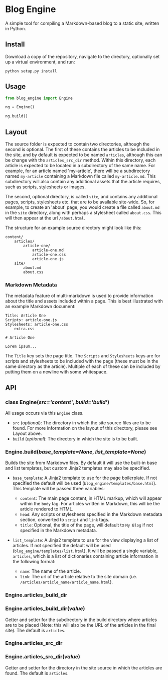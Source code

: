 # Blog Engine

A simple tool for compiling a Markdown-based blog to a static site, written in Python.

## Install

Download a copy of the repository, navigate to the directory, optionally set up a virtual environment, and run:

```
python setup.py install
```

## Usage

```python
from blog_engine import Engine

ng = Engine()

ng.build()
```

## Layout

The source folder is expected to contain two directories, although the second is optional. The first of these contains the articles to be included in the site, and by default is expected to be named `articles`, although this can be change with the `articles_src_dir` method. Within this directory, each article is expected to be located in a subdirectory of the same name. For example, for an article named 'my-article', there will be a subdirectory named `my-article` containing a Markdown file called `my-article.md`. This subdirectory will also contain any additional assets that the article requires, such as scripts, stylesheets or images.

The second, optional directory, is called `site`, and contains any additional pages, scripts, stylesheets etc. that are to be available site-wide. So, for example, to create an 'about' page, you would create a file called `about.md` in the `site` directory, along with perhaps a stylesheet called `about.css`. This will then appear at the url `/about.html`.

The structure for an example source directory might look like this:

```
content/
    articles/
        article-one/
            article-one.md
            article-one.css
            article-one.js
    site/
        about.md
        about.css
```

### Markdown Metadata

The metadata feature of multi-markdown is used to provide information about the title and assets included within a page. This is best illustrated with an example Markdown document:

```
Title: Article One
Scripts: article-one.js
Stylesheets: article-one.css
    extra.css

# Article One

Lorem ipsum...
```

The `Title` key sets the page title. The `Scripts` and `Stylesheets` keys are for scripts and stylesheets to be included with the page (these must be in the same directory as the article). Multiple of each of these can be included by putting them on a newline with some whitespace.

## API

### class Engine(*src='content'*, *build='build'*)

All usage occurs via this `Engine` class.

- `src` (*optional*): The directory in which the site source files are to be found. For more information on the layout of this directory, please see Layout above.
- `build` (*optional*): The directory in which the site is to be built.

### Engine.build(*base_template=None*, *list_template=None*)

Builds the site from Markdown files. By default it will use the built-in base and list templates, but custom Jinja2 templates may also be specified.

- `base_template`: A Jinja2 template to use for the page boilerplate. If not specified the default will be used (`blog_engine/templates/base.html`). This template will be passed three variables:

    - `content`: The main page content, in HTML markup, which will appear within the `body` tag. For articles written in Markdown, this will be the article rendered to HTML.
    - `head`: Any scripts or stylesheets specified in the Markdown metadata section, converted to `script` and `link` tags.
    - `title`: Optional, the title of the page, will default to `My Blog` if not specified in the Markdown metadata.

- `list_template`: A Jinja2 template to use for the view displaying a list of articles. If not specified the default will be used (`blog_engine/templates/list.html`). It will be passed a single variable, `articles`, which is a list of dictionaries containing article information in the following format:

    - `name`: The name of the article.
    - `link`: The url of the article relative to the site domain (i.e. `/articles/article_name/article_name.html`).

### Engine.articles_build_dir
### Engine.articles_build_dir(*value*)

Getter and setter for the subdirectory in the build directory where articles are to be placed (Note: this will also be the URL of the articles in the final site). The default is `articles`.

### Engine.articles_src_dir
### Engine.articles_src_dir(*value*)

Getter and setter for the directory in the site source in which the articles are found. The default is `articles`.
